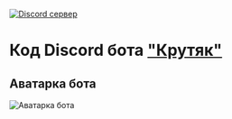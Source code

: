 [![Discord сервер](https://discord.com/api/guilds/1172865216690802750/embed.png)](https://discord.gg/vRJctvhSBA)
# Код Discord бота ["Крутяк"](https://discord.com/oauth2/authorize?client_id=984046489934385152&scope=applications.commands%20bot&permissions=1099511627775)
## Аватарка бота
![Аватарка бота](https://www.meme-arsenal.com/memes/d9a1619cb47849a977d5a15f4cde14ac.jpg)
